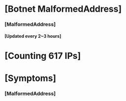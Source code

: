 # [Botnet MalformedAddress]
### [MalformedAddress]
#### [Updated every 2~3 hours]

# [Counting 617 IPs]

# [Symptoms] 
###   [MalformedAddress]
